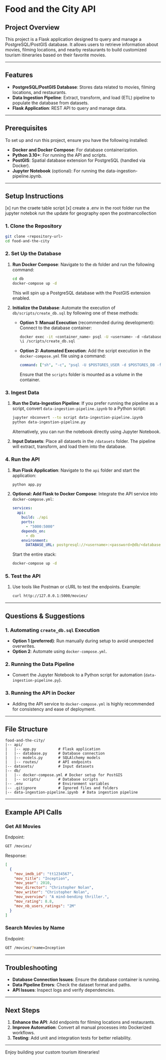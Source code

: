 # Food and the City API

## Project Overview
This project is a Flask application designed to query and manage a PostgreSQL/PostGIS database. It allows users to retrieve information about movies, filming locations, and nearby restaurants to build customized tourism itineraries based on their favorite movies.

---

## Features
- **PostgreSQL/PostGIS Database**: Stores data related to movies, filming locations, and restaurants.
- **Data Ingestion Pipeline**: Extract, transform, and load (ETL) pipeline to populate the database from datasets.
- **Flask Application**: REST API to query and manage data.

---

## Prerequisites
To set up and run this project, ensure you have the following installed:

- **Docker and Docker Compose**: For database containerization.
- **Python 3.10+**: For running the API and scripts.
- **PostGIS**: Spatial database extension for PostgreSQL (handled via Docker).
- **Jupyter Notebook** (optional): For running the data-ingestion-pipeline.ipynb.

---

## Setup Instructions

[x] run the craete table script
[x] create a .env in the root folder 
run the jupyter notebok
run the update for  geography
open the postmancollection

### 1. Clone the Repository
```bash
git clone <repository-url>
cd food-and-the-city
```

### 2. Set Up the Database

1. **Run Docker Compose**:
   Navigate to the `db` folder and run the following command:
   ```bash
   cd db
   docker-compose up -d
   ```
   This will spin up a PostgreSQL database with the PostGIS extension enabled.

2. **Initialize the Database**:
   Automate the execution of `db/scripts/create_db.sql` by following one of these methods:

   - **Option 1: Manual Execution** (recommended during development):
     Connect to the database container:
     ```bash
     docker exec -it <container_name> psql -U <username> -d <database_name>
     \i /scripts/create_db.sql
     ```

   - **Option 2: Automated Execution**:
     Add the script execution in the `docker-compose.yml` file using a command:
     ```yaml
     command: ["sh", "-c", "psql -U $POSTGRES_USER -d $POSTGRES_DB -f /scripts/create_db.sql"]
     ```
     Ensure that the `scripts` folder is mounted as a volume in the container.

### 3. Ingest Data

1. **Run the Data-Ingestion Pipeline**:
   If you prefer running the pipeline as a script, convert `data-ingestion-pipeline.ipynb` to a Python script:
   ```bash
   jupyter nbconvert --to script data-ingestion-pipeline.ipynb
   python data-ingestion-pipeline.py
   ```
   Alternatively, you can run the notebook directly using Jupyter Notebook.

2. **Input Datasets**:
   Place all datasets in the `/datasets` folder. The pipeline will extract, transform, and load them into the database.

### 4. Run the API

1. **Run Flask Application**:
   Navigate to the `api` folder and start the application:
   ```bash
   python app.py
   ```

2. **Optional: Add Flask to Docker Compose**:
   Integrate the API service into `docker-compose.yml`:
   ```yaml
   services:
     api:
       build: ./api
       ports:
         - "5000:5000"
       depends_on:
         - db
       environment:
         DATABASE_URL: postgresql://<username>:<password>@db/<database>
   ```
   Start the entire stack:
   ```bash
   docker-compose up -d
   ```

### 5. Test the API

1. Use tools like Postman or cURL to test the endpoints. Example:
   ```bash
   curl http://127.0.0.1:5000/movies/
   ```

---

## Questions & Suggestions

### **1. Automating `create_db.sql` Execution**
- **Option 1 (preferred)**: Run manually during setup to avoid unexpected overwrites.
- **Option 2**: Automate using `docker-compose.yml`.

### **2. Running the Data Pipeline**
- Convert the Jupyter Notebook to a Python script for automation (`data-ingestion-pipeline.py`).

### **3. Running the API in Docker**
- Adding the API service to `docker-compose.yml` is highly recommended for consistency and ease of deployment.

---

## File Structure

```
food-and-the-city/
|-- api/
|   |-- app.py          # Flask application
|   |-- database.py     # Database connection
|   |-- models.py       # SQLAlchemy models
|   |-- routes/         # API endpoints
|-- datasets/           # Input datasets
|-- db/
|   |-- docker-compose.yml # Docker setup for PostGIS
|   |-- scripts/        # Database scripts
|-- .env                # Environment variables
|-- .gitignore          # Ignored files and folders
|-- data-ingestion-pipeline.ipynb  # Data ingestion pipeline
```

---

## Example API Calls

### **Get All Movies**
Endpoint:
```bash
GET /movies/
```
Response:
```json
[
  {
    "mov_imdb_id": "tt1234567",
    "mov_title": "Inception",
    "mov_year": 2010,
    "mov_director": "Christopher Nolan",
    "mov_writer": "Christopher Nolan",
    "mov_overview": "A mind-bending thriller.",
    "mov_rating": 8.8,
    "mov_nb_users_ratings": "2M"
  }
]
```

### **Search Movies by Name**
Endpoint:
```bash
GET /movies/?name=Inception
```

---

## Troubleshooting

- **Database Connection Issues**: Ensure the database container is running.
- **Data Pipeline Errors**: Check the dataset format and paths.
- **API Issues**: Inspect logs and verify dependencies.

---

## Next Steps

1. **Enhance the API**: Add endpoints for filming locations and restaurants.
2. **Improve Automation**: Convert all manual processes into Dockerized workflows.
3. **Testing**: Add unit and integration tests for better reliability.

---

Enjoy building your custom tourism itineraries!

